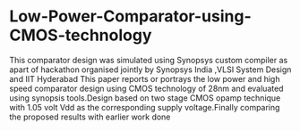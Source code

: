 # Low-Power-Comparator-using-CMOS-technology
This comparator design was simulated using Synopsys custom compiler as apart of hackathon organised jointly by Synopsys India ,VLSI System Design and IIT Hyderabad
This paper reports or portrays the low power and
high speed comparator design using CMOS technology of 28nm
and evaluated using synopsis tools.Design based on two stage
CMOS opamp technique with 1.05 volt Vdd as the corresponding supply voltage.Finally comparing the proposed results with
earlier work done
